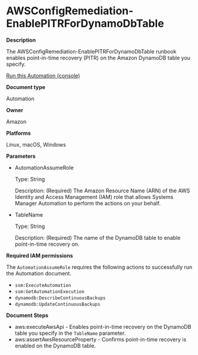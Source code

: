 # AWSConfigRemediation\-EnablePITRForDynamoDbTable<a name="automation-aws-enable-pitr-ddb"></a>

**Description**

The AWSConfigRemediation\-EnablePITRForDynamoDbTable runbook enables point\-in\-time recovery \(PITR\) on the Amazon DynamoDB table you specify\.

[Run this Automation \(console\)](https://console.aws.amazon.com/systems-manager/automation/execute/AWSConfigRemediation-EnablePITRForDynamoDbTable)

**Document type**

Automation

**Owner**

Amazon

**Platforms**

Linux, macOS, Windows

**Parameters**
+ AutomationAssumeRole

  Type: String

  Description: \(Required\) The Amazon Resource Name \(ARN\) of the AWS Identity and Access Management \(IAM\) role that allows Systems Manager Automation to perform the actions on your behalf\.
+ TableName

  Type: String

  Description: \(Required\) The name of the DynamoDB table to enable point\-in\-time recovery on\.

**Required IAM permissions**

The `AutomationAssumeRole` requires the following actions to successfully run the Automation document\.
+ `ssm:ExecuteAutomation`
+ `ssm:GetAutomationExecution`
+ `dynamodb:DescribeContinuousBackups `
+ `dynamodb:UpdateContinuousBackups`

**Document Steps**
+ aws:executeAwsApi \- Enables point\-in\-time recovery on the DynamoDB table you specify in the `TableName` parameter\.
+ aws:assertAwsResourceProperty \- Confirms point\-in\-time recovery is enabled on the DynamoDB table\.